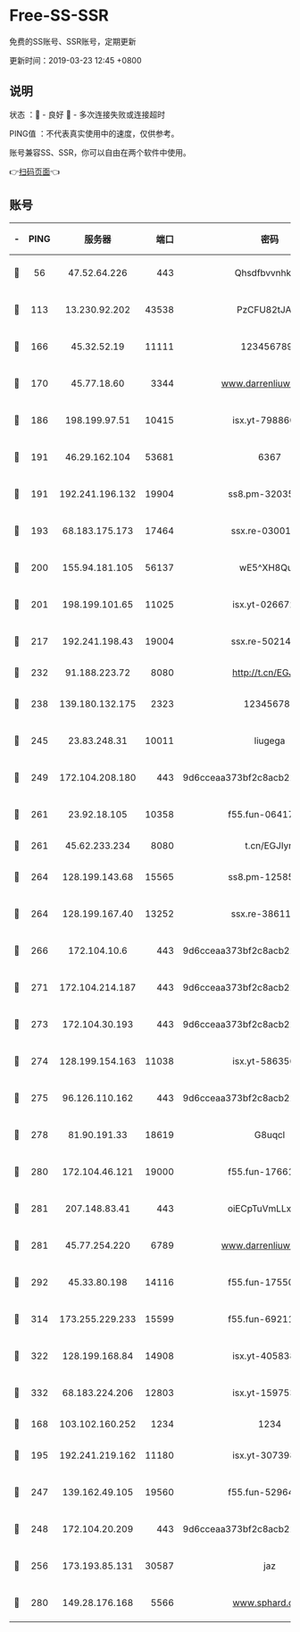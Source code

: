 # Free-SS-SSR

免费的SS账号、SSR账号，定期更新

更新时间：2019-03-23 12:45 +0800

## 说明

状态     ：🙂 - 良好 🙁 - 多次连接失败或连接超时

PING值   ：不代表真实使用中的速度，仅供参考。

账号兼容SS、SSR，你可以自由在两个软件中使用。

👉[扫码页面](https://liesauer.github.io/Free-SS-SSR/)👈

## 账号

|-|PING|服务器|端口|密码|加密方式|区域|
|:----:|:----:|:-----:|-----:|:----:|:----:|:----:|
|🙂|56|47.52.64.226|443|Qhsdfbvvnhkm1|aes-256-cfb|HK|
|🙂|113|13.230.92.202|43538|PzCFU82tJAdZ|aes-256-cfb|JP|
|🙂|166|45.32.52.19|11111|1234567890|aes-256-cfb|JP|
|🙂|170|45.77.18.60|3344|www.darrenliuwei.com|aes-256-cfb|JP|
|🙂|186|198.199.97.51|10415|isx.yt-79886038|aes-256-cfb|US|
|🙂|191|46.29.162.104|53681|6367|aes-256-ctr|RU|
|🙂|191|192.241.196.132|19904|ss8.pm-32035389|aes-256-cfb|US|
|🙂|193|68.183.175.173|17464|ssx.re-03001510|aes-256-cfb|US|
|🙂|200|155.94.181.105|56137|wE5^XH8Quw|aes-256-cfb|US|
|🙂|201|198.199.101.65|11025|isx.yt-02667200|aes-256-cfb|US|
|🙂|217|192.241.198.43|19004|ssx.re-50214186|aes-256-cfb|US|
|🙂|232|91.188.223.72|8080|http://t.cn/EGJIyrl|rc4-md5|RU|
|🙂|238|139.180.132.175|2323|123456789|aes-256-cfb|SG|
|🙂|245|23.83.248.31|10011|liugega|aes-256-cfb|US|
|🙂|249|172.104.208.180|443|9d6cceaa373bf2c8acb22e60b6a58be6|aes-256-cfb|US|
|🙂|261|23.92.18.105|10358|f55.fun-06417508|aes-256-cfb|US|
|🙂|261|45.62.233.234|8080|t.cn/EGJIyrl|rc4-md5|CA|
|🙂|264|128.199.143.68|15565|ss8.pm-12585691|aes-256-cfb|SG|
|🙂|264|128.199.167.40|13252|ssx.re-38611403|aes-256-cfb|SG|
|🙂|266|172.104.10.6|443|9d6cceaa373bf2c8acb22e60b6a58be6|aes-256-cfb|US|
|🙂|271|172.104.214.187|443|9d6cceaa373bf2c8acb22e60b6a58be6|aes-256-cfb|US|
|🙂|273|172.104.30.193|443|9d6cceaa373bf2c8acb22e60b6a58be6|aes-256-cfb|US|
|🙂|274|128.199.154.163|11038|isx.yt-58635648|aes-256-cfb|SG|
|🙂|275|96.126.110.162|443|9d6cceaa373bf2c8acb22e60b6a58be6|aes-256-cfb|US|
|🙂|278|81.90.191.33|18619|G8uqcl|aes-256-cfb|US|
|🙂|280|172.104.46.121|19000|f55.fun-17661164|aes-256-cfb|SG|
|🙂|281|207.148.83.41|443|oiECpTuVmLLxk4Ts|aes-256-cfb|AU|
|🙂|281|45.77.254.220|6789|www.darrenliuwei.com|aes-256-cfb|SG|
|🙂|292|45.33.80.198|14116|f55.fun-17550990|aes-256-cfb|US|
|🙂|314|173.255.229.233|15599|f55.fun-69211621|aes-256-cfb|US|
|🙂|322|128.199.168.84|14908|isx.yt-40583854|aes-256-cfb|SG|
|🙂|332|68.183.224.206|12803|isx.yt-15975345|aes-256-cfb|SG|
|🙂|168|103.102.160.252|1234|1234|rc4-md5|JP|
|🙂|195|192.241.219.162|11180|isx.yt-30739892|aes-256-cfb|US|
|🙂|247|139.162.49.105|19560|f55.fun-52964087|aes-256-cfb|SG|
|🙂|248|172.104.20.209|443|9d6cceaa373bf2c8acb22e60b6a58be6|aes-256-cfb|US|
|🙂|256|173.193.85.131|30587|jaz|aes-256-cfb|US|
|🙁|280|149.28.176.168|5566|www.sphard.com|aes-256-cfb|AU|
